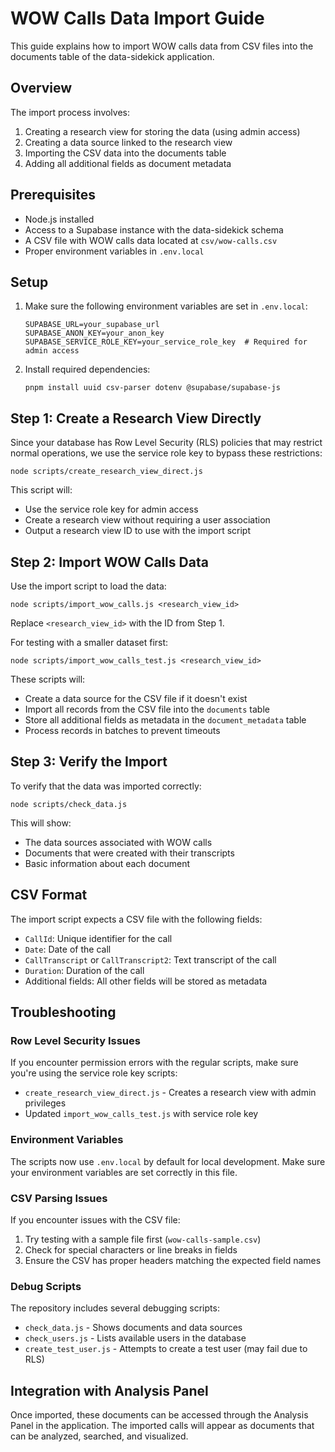 # WOW Calls Data Import Guide

This guide explains how to import WOW calls data from CSV files into the documents table of the data-sidekick application.

## Overview

The import process involves:

1. Creating a research view for storing the data (using admin access)
2. Creating a data source linked to the research view
3. Importing the CSV data into the documents table
4. Adding all additional fields as document metadata

## Prerequisites

-   Node.js installed
-   Access to a Supabase instance with the data-sidekick schema
-   A CSV file with WOW calls data located at `csv/wow-calls.csv`
-   Proper environment variables in `.env.local`

## Setup

1. Make sure the following environment variables are set in `.env.local`:

    ```
    SUPABASE_URL=your_supabase_url
    SUPABASE_ANON_KEY=your_anon_key
    SUPABASE_SERVICE_ROLE_KEY=your_service_role_key  # Required for admin access
    ```

2. Install required dependencies:
    ```
    pnpm install uuid csv-parser dotenv @supabase/supabase-js
    ```

## Step 1: Create a Research View Directly

Since your database has Row Level Security (RLS) policies that may restrict normal operations, we use the service role key to bypass these restrictions:

```
node scripts/create_research_view_direct.js
```

This script will:

-   Use the service role key for admin access
-   Create a research view without requiring a user association
-   Output a research view ID to use with the import script

## Step 2: Import WOW Calls Data

Use the import script to load the data:

```
node scripts/import_wow_calls.js <research_view_id>
```

Replace `<research_view_id>` with the ID from Step 1.

For testing with a smaller dataset first:

```
node scripts/import_wow_calls_test.js <research_view_id>
```

These scripts will:

-   Create a data source for the CSV file if it doesn't exist
-   Import all records from the CSV file into the `documents` table
-   Store all additional fields as metadata in the `document_metadata` table
-   Process records in batches to prevent timeouts

## Step 3: Verify the Import

To verify that the data was imported correctly:

```
node scripts/check_data.js
```

This will show:

-   The data sources associated with WOW calls
-   Documents that were created with their transcripts
-   Basic information about each document

## CSV Format

The import script expects a CSV file with the following fields:

-   `CallId`: Unique identifier for the call
-   `Date`: Date of the call
-   `CallTranscript` or `CallTranscript2`: Text transcript of the call
-   `Duration`: Duration of the call
-   Additional fields: All other fields will be stored as metadata

## Troubleshooting

### Row Level Security Issues

If you encounter permission errors with the regular scripts, make sure you're using the service role key scripts:

-   `create_research_view_direct.js` - Creates a research view with admin privileges
-   Updated `import_wow_calls_test.js` with service role key

### Environment Variables

The scripts now use `.env.local` by default for local development. Make sure your environment variables are set correctly in this file.

### CSV Parsing Issues

If you encounter issues with the CSV file:

1. Try testing with a sample file first (`wow-calls-sample.csv`)
2. Check for special characters or line breaks in fields
3. Ensure the CSV has proper headers matching the expected field names

### Debug Scripts

The repository includes several debugging scripts:

-   `check_data.js` - Shows documents and data sources
-   `check_users.js` - Lists available users in the database
-   `create_test_user.js` - Attempts to create a test user (may fail due to RLS)

## Integration with Analysis Panel

Once imported, these documents can be accessed through the Analysis Panel in the application. The imported calls will appear as documents that can be analyzed, searched, and visualized.
